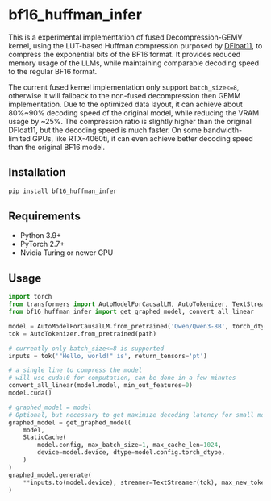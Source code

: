 # bf16_huffman_infer

This is a experimental implementation of fused Decompression-GEMV kernel, using the LUT-based Huffman compression purposed by [DFloat11](https://github.com/LeanModels/DFloat11), to compress the exponential bits of the BF16 format. It provides reduced memory usage of the LLMs, while maintaining comparable decoding speed to the regular BF16 format.

The current fused kernel implementation only support `batch_size<=8`, otherwise it will fallback to the non-fused decompression then GEMM implementation. Due to the optimized data layout, it can achieve about 80%~90% decoding speed of the original model, while reducing the VRAM usage by ~25%. The compression ratio is slightly higher than the original DFloat11, but the decoding speed is much faster. On some bandwidth-limited GPUs, like RTX-4060ti, it can even achieve better decoding speed than the original BF16 model.


## Installation

```bash
pip install bf16_huffman_infer
```


## Requirements
- Python 3.9+
- PyTorch 2.7+
- Nvidia Turing or newer GPU


## Usage

```python
import torch
from transformers import AutoModelForCausalLM, AutoTokenizer, TextStreamer, StaticCache
from bf16_huffman_infer import get_graphed_model, convert_all_linear

model = AutoModelForCausalLM.from_pretrained('Qwen/Qwen3-8B', torch_dtype='auto')
tok = AutoTokenizer.from_pretrained(path)

# currently only batch_size<=8 is supported
inputs = tok('"Hello, world!" is', return_tensors='pt')

# a single line to compress the model
# will use cuda:0 for computation, can be done in a few minutes
convert_all_linear(model.model, min_out_features=0)
model.cuda()

# graphed_model = model
# Optional, but necessary to get maximize decoding latency for small models
graphed_model = get_graphed_model(
    model,
    StaticCache(
        model.config, max_batch_size=1, max_cache_len=1024,
        device=model.device, dtype=model.config.torch_dtype,
    )
)
graphed_model.generate(
    **inputs.to(model.device), streamer=TextStreamer(tok), max_new_tokens=128,
)
```
